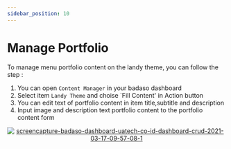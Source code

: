 ```yaml
---
sidebar_position: 10
---
```


# Manage Portfolio

To manage menu portfolio content on the landy theme, you can follow the step :
1. You can open `Content Manager` in your badaso dashboard
2. Select item `Landy Theme` and choise `Fill Content' in Action button
3. You can edit text of portfolio content in item title,subtitle and description
4. Input image and description text portfolio content to the portfolio content form
<p align="center">
  <a href="https://badaso-docs.uatech.co.id/">
    <img src="http://localhost:3000/img/portfolio-content.png" alt="screencapture-badaso-dashboard-uatech-co-id-dashboard-crud-2021-03-17-09-57-08-1" />
  </a>
</p>

